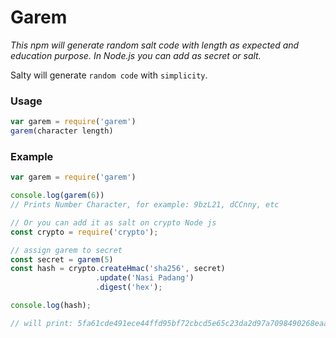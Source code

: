 # Garem

*This npm will generate random salt code with length as expected and education purpose. In Node.js you can add as secret or salt.*

Salty will generate `random code` with `simplicity`.

### Usage
```javascript
var garem = require('garem')
garem(character length)
```
### Example
```javascript
var garem = require('garem')

console.log(garem(6))
// Prints Number Character, for example: 9bzL21, dCCnny, etc

// Or you can add it as salt on crypto Node js
const crypto = require('crypto');

// assign garem to secret
const secret = garem(5)
const hash = crypto.createHmac('sha256', secret)
                   .update('Nasi Padang')
                   .digest('hex');

console.log(hash);

// will print: 5fa61cde491ece44ffd95bf72cbcd5e65c23da2d97a7098490268eaa04df38e1

```
